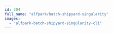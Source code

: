 ```yaml
---
id: 204
full_name: "alfpark/batch-shipyard-singularity"
images: 
  - "alfpark-batch-shipyard-singularity-cli"
---
```

